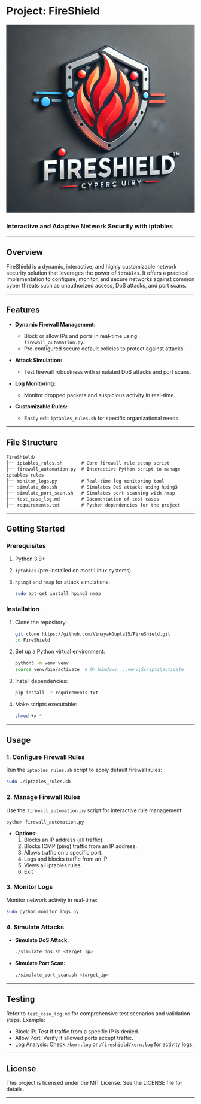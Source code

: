 # **Project: FireShield**
![alt test](/logo.webp)

### **Interactive and Adaptive Network Security with iptables**

---

## **Overview**
FireShield is a dynamic, interactive, and highly customizable network security solution that leverages the power of `iptables`. It offers a practical implementation to configure, monitor, and secure networks against common cyber threats such as unauthorized access, DoS attacks, and port scans.

---

## **Features**
- **Dynamic Firewall Management:**
  - Block or allow IPs and ports in real-time using `firewall_automation.py`.
  - Pre-configured secure default policies to protect against attacks.

- **Attack Simulation:**
  - Test firewall robustness with simulated DoS attacks and port scans.

- **Log Monitoring:**
  - Monitor dropped packets and suspicious activity in real-time.

- **Customizable Rules:**
  - Easily edit `iptables_rules.sh` for specific organizational needs.

---

## **File Structure**
```plaintext
FireShield/
├── iptables_rules.sh       # Core firewall rule setup script
├── firewall_automation.py  # Interactive Python script to manage iptables rules
├── monitor_logs.py         # Real-time log monitoring tool
├── simulate_dos.sh         # Simulates DoS attacks using hping3
├── simulate_port_scan.sh   # Simulates port scanning with nmap
├── test_case_log.md        # Documentation of test cases
├── requirements.txt        # Python dependencies for the project
```

---

## **Getting Started**

### Prerequisites
1. Python 3.8+
2. `iptables` (pre-installed on most Linux systems)
3. `hping3` and `nmap` for attack simulations:

   ```bash
   sudo apt-get install hping3 nmap
   ```

### Installation
1. Clone the repository:
   ```bash
   git clone https://github.com/VinayakGupta15/FireShield.git
   cd FireShield
   ```

2. Set up a Python virtual environment:
   ```bash
   python3 -m venv venv
   source venv/bin/activate  # On Windows: .\venv\Scripts\activate
   ```

3. Install dependencies:
   ```bash
   pip install -r requirements.txt
   ```

4. Make scripts executable:
   ```bash
   chmod +x *
   ```

---

## **Usage**

### 1. Configure Firewall Rules
Run the `iptables_rules.sh` script to apply default firewall rules:
```bash
sudo ./iptables_rules.sh
```

### 2. Manage Firewall Rules
Use the `firewall_automation.py` script for interactive rule management:
```bash
python firewall_automation.py
```

- **Options:**
  1. Blocks an IP address (all traffic).
  2. Blocks ICMP (ping) traffic from an IP address.
  3. Allows traffic on a specific port.
  4. Logs and blocks traffic from an IP.
  5. Views all iptables rules.
  6. Exit

### 3. Monitor Logs
Monitor network activity in real-time:
```bash
sudo python monitor_logs.py
```

### 4. Simulate Attacks
- **Simulate DoS Attack:**
  ```bash
  ./simulate_dos.sh <target_ip>
  ```
- **Simulate Port Scan:**
  ```bash
  ./simulate_port_scan.sh <target_ip>
  ```

---

## **Testing**
Refer to `test_case_log.md` for comprehensive test scenarios and validation steps. Example:
- Block IP: Test if traffic from a specific IP is denied.
- Allow Port: Verify if allowed ports accept traffic.
- Log Analysis: Check `/kern.log` or `/fireshield/kern.log` for activity logs.

---

## **License**
This project is licensed under the MIT License. See the LICENSE file for details.

---

